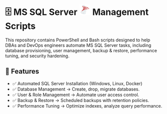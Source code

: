 # 🗄️ MS SQL Server <img src="../Assets/pics/icons8-microsoft-sql-server-48.svg" width="35"> Management Scripts

This repository contains PowerShell and Bash scripts designed to help DBAs and DevOps engineers automate MS SQL Server tasks, including database provisioning, user management, backup & restore, performance tuning, and security hardening.

## 🚀 Features

- ✅ Automated SQL Server Installation (Windows, Linux, Docker)
- ✅ Database Management → Create, drop, migrate databases.
- ✅ User & Role Management → Automate user access control.
- ✅ Backup & Restore → Scheduled backups with retention policies.
- ✅ Performance Tuning → Optimize indexes, analyze query performance.
